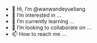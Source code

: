 - 👋 Hi, I’m @wanwandeyueliang
- 👀 I’m interested in ...
- 🌱 I’m currently learning ...
- 💞️ I’m looking to collaborate on ...
- 📫 How to reach me ...

<!---
wanwandeyueliang/wanwandeyueliang is a ✨ special ✨ repository because its `README.md` (this file) appears on your GitHub profile.
You can click the Preview link to take a look at your changes.
--->

